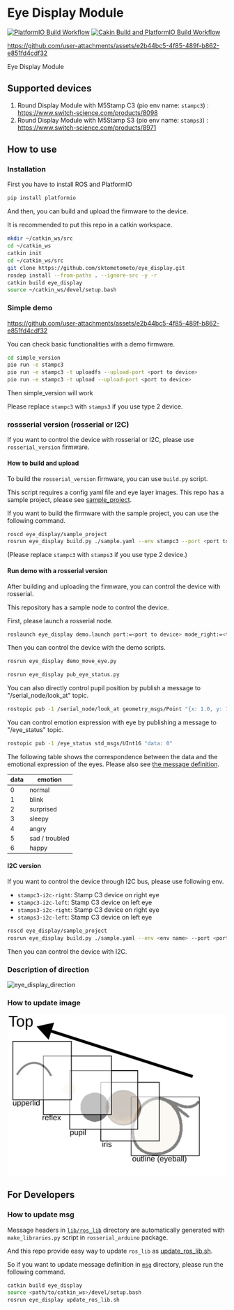 # Eye Display Module

[![PlatformIO Build Workflow](https://github.com/sktometometo/eye-display/actions/workflows/main.yml/badge.svg)](https://github.com/sktometometo/eye-display/actions/workflows/main.yml)
[![Cakin Build and PlatformIO Build Workflow](https://github.com/sktometometo/eye-display/actions/workflows/full.yml/badge.svg)](https://github.com/sktometometo/eye-display/actions/workflows/full.yml)

https://github.com/user-attachments/assets/e2b44bc5-4f85-489f-b862-e851fd4cdf32

Eye Display Module

## Supported devices

1. Round Display Module with M5Stamp C3 (pio env name: `stampc3`) : https://www.switch-science.com/products/8098
2. Round Display Module with M5Stamp S3 (pio env name: `stamps3`) : https://www.switch-science.com/products/8971

## How to use

### Installation

First you have to install ROS and PlatformIO

```bash
pip install platformio
```

And then, you can build and upload the firmware to the device.

It is recommended to put this repo in a catkin workspace.

```bash
mkdir ~/catkin_ws/src
cd ~/catkin_ws
catkin init
cd ~/catkin_ws/src
git clone https://github.com/sktometometo/eye_display.git
rosdep install --from-paths . --ignore-src -y -r
catkin build eye_display
source ~/catkin_ws/devel/setup.bash
```

### Simple demo


https://github.com/user-attachments/assets/e2b44bc5-4f85-489f-b862-e851fd4cdf32


You can check basic functionalities with a demo firmware.

```bash
cd simple_version
pio run -e stampc3
pio run -e stampc3 -t uploadfs --upload-port <port to device>
pio run -e stampc3 -t upload --upload-port <port to device>
```

Then simple_version will work

Please replace `stampc3` with `stamps3` if you use type 2 device.

### rossserial version (rosserial or I2C)

If you want to control the device with rosserial or I2C, please use `rosserial_version` firmware.

#### How to build and upload

To build the `rosserial_version` firmware, you can use `build.py` script.

This script requires a config yaml file and eye layer images.
This repo has a sample project, please see [sample_project](./sample_project/).

If you want to build the firmware with the sample project, you can use the following command.

```bash
roscd eye_display/sample_project
rosrun eye_display build.py ./sample.yaml --env stampc3 --port <port to device>
```

(Please replace `stampc3` with `stamps3` if you use type 2 device.)

#### Run demo with a rosserial version

After building and uploading the firmware, you can control the device with rosserial.

This repository has a sample node to control the device.

First, please launch a rosserial node.

```bash
roslaunch eye_display demo.launch port:=<port to device> mode_right:=<true or false>
```

Then you can control the device with the demo scripts.

```bash
rosrun eye_display demo_move_eye.py
```

```bash
rosrun eye_display pub_eye_status.py
```

You can also directly control pupil position by publish a message to "/serial_node/look_at" topic.

```bash
rostopic pub -1 /serial_node/look_at geometry_msgs/Point "{x: 1.0, y: 1.0, z: 0.0}"
```

You can control emotion expression with eye by publishing a message to "/eye_status" topic.

```bash
rostopic pub -1 /eye_status std_msgs/UInt16 "data: 0"
```

The following table shows the correspondence between the data and the emotional expression of the eyes.
Please also see [the message definition](./msg/EyeStatus.msg).

| data | emotion |
|---|---|
|0| normal |
|1| blink |
|2| surprised |
|3| sleepy |
|4| angry |
|5| sad / troubled |
|6| happy |


#### I2C version

If you want to control the device through I2C bus, please use following env.

- `stampc3-i2c-right`: Stamp C3 device on right eye
- `stampc3-i2c-left`: Stamp C3 device on left eye
- `stamps3-i2c-right`: Stamp C3 device on right eye
- `stamps3-i2c-left`: Stamp C3 device on left eye

```bash
roscd eye_display/sample_project
rosrun eye_display build.py ./sample.yaml --env <env name> --port <port to device>

```

Then you can control the device with I2C.

### Description of direction

![eye_display_direction](./doc/eye_display_direction.svg)

### How to update image

![eye_layer_structure](./doc/eye_structure.svg)

## For Developers

### How to update msg

Message headers in [`lib/ros_lib`](./lib/ros_lib/) directory are automatically generated with `make_libraries.py` script in `rosserial_arduino` package.

And this repo provide easy way to update `ros_lib` as [update_ros_lib.sh](./scripts/update_ros_lib.sh).

So if you want to update message definition in [`msg`](./msg/) directory, please run the following command.

```bash
catkin build eye_display
source <path/to/catkin_ws>/devel/setup.bash
rosrun eye_display update_ros_lib.sh
```
